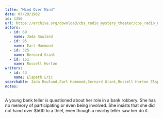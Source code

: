 ```yaml
---
title: "Mind Over Mind"
date: 07/29/1982
id: 1356
url: https://archive.org/download/cbs_radio_mystery_theater/cbs_radio_mystery_theater-1351-1399.zip/cbs_radio_mystery_theater-1351-1399%2Fcbsrmt_1356_mind_over_mind.mp3
actors:  
  - id: 69
    name: Jada Rowland  
  - id: 95
    name: Earl Hammond  
  - id: 325
    name: Bernard Grant  
  - id: 151
    name: Russell Horton
writers:  
  - id: 43
    name: Elspeth Eric
searchable: Jada Rowland,Earl Hammond,Bernard Grant,Russell Horton Elspeth Eric
notes:  
---
```

A young bank teller is questioned about her role in a bank robbery. She has no memory of participating or even being involved. She insists that she did not hand over $500 to a thief, even though a nearby teller saw her do it.